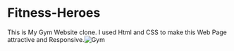 # Fitness-Heroes
This is My Gym Website clone. I used Html and CSS to make this Web Page attractive and Responsive.![Gym ](https://user-images.githubusercontent.com/129550734/229225683-eecb2f5c-97c7-4b3d-9a82-cd9ffa071d15.png)
